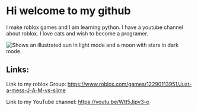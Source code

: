 # Hi welcome to my github
I make roblox games and I am learning python.
I have a youtube channel about roblox. 
I love cats and wish to become a programer.

<picture>
  
  <img alt="Shows an illustrated sun in light mode and a moon with stars in dark mode." src="https://www.wikihow.com/images/thumb/7/7b/Make-a-Warrior-Cat-Series-Step-3-Version-2.jpg/v4-728px-Make-a-Warrior-Cat-Series-Step-3-Version-2.jpg">
</picture>



## Links:

Link to my roblox Group:
https://www.roblox.com/games/12290113951/Just-a-mess-J-A-M-vs-slime

Link to my YouTube channel:
https://youtu.be/Wtt5Jjpv3-o 
